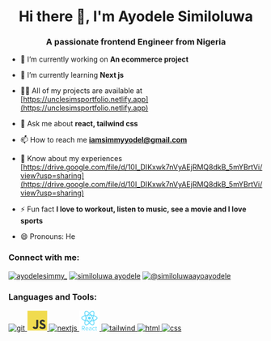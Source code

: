 ### <h1 align="center">Hi there 👋, I'm Ayodele Similoluwa</h1>
<h3 align="center">A passionate frontend Engineer from Nigeria</h3>

- 🔭 I’m currently working on **An ecommerce project**

- 🌱 I’m currently learning **Next js**

- 👨‍💻 All of my projects are available at [https://unclesimsportfolio.netlify.app](https://unclesimsportfolio.netlify.app)

- 💬 Ask me about **react, tailwind css**

- 📫 How to reach me **iamsimmyyodel@gmail.com**

- 📄 Know about my experiences [https://drive.google.com/file/d/10I_DIKxwk7nVyAEjRMQ8dkB_5mYBrtVi/view?usp=sharing](https://drive.google.com/file/d/10I_DIKxwk7nVyAEjRMQ8dkB_5mYBrtVi/view?usp=sharing)

- ⚡ Fun fact **I love to workout, listen to music, see a movie and I love sports**
- 😄 Pronouns: He
  
<h3 align="left">Connect with me:</h3>
<p align="left">
<a href="https://twitter.com/ayodelesimmy_" target="blank"><img align="center" src="https://raw.githubusercontent.com/rahuldkjain/github-profile-readme-generator/master/src/images/icons/Social/twitter.svg" alt="ayodelesimmy_" height="30" width="40" /></a>
<a href="https://linkedin.com/in/similoluwa ayodele" target="blank"><img align="center" src="https://raw.githubusercontent.com/rahuldkjain/github-profile-readme-generator/master/src/images/icons/Social/linked-in-alt.svg" alt="similoluwa ayodele" height="30" width="40" /></a>
<a href="https://medium.com/@similoluwaayoayodele" target="blank"><img align="center" src="https://raw.githubusercontent.com/rahuldkjain/github-profile-readme-generator/master/src/images/icons/Social/medium.svg" alt="@similoluwaayoayodele" height="30" width="40" /></a>
</p>

<h3 align="left">Languages and Tools:</h3>
<p align="left"> <a href="https://git-scm.com/" target="_blank" rel="noreferrer"> <img src="https://www.vectorlogo.zone/logos/git-scm/git-scm-icon.svg" alt="git" width="40" height="40"/> </a> <a href="https://developer.mozilla.org/en-US/docs/Web/JavaScript" target="_blank" rel="noreferrer"> <img src="https://raw.githubusercontent.com/devicons/devicon/master/icons/javascript/javascript-original.svg" alt="javascript" width="40" height="40"/> </a> <a href="https://nextjs.org/" target="_blank" rel="noreferrer"> <img src="https://cdn.worldvectorlogo.com/logos/nextjs-2.svg" alt="nextjs" width="40" height="40"/> </a> <a href="https://reactjs.org/" target="_blank" rel="noreferrer"> <img src="https://raw.githubusercontent.com/devicons/devicon/master/icons/react/react-original-wordmark.svg" alt="react" width="40" height="40"/> </a> <a href="https://tailwindcss.com/" target="_blank" rel="noreferrer"> <img src="https://www.vectorlogo.zone/logos/tailwindcss/tailwindcss-icon.svg" alt="tailwind" width="40" height="40"/> </a>
<a href="https://developer.mozilla.org/en-US/docs/Web/HTML" target="_blank" rel="noreferrer"> <img src="https://www.vectorlogo.zone/logos/w3_html5/w3_html5-ar21.svg" alt="html" width="40" height="40"/> </a>
<a href="https://developer.mozilla.org/en-US/docs/Web/CSS" target="_blank" rel="noreferrer"> <img src="https://www.vectorlogo.zone/logos/w3_css/w3_css-ar21.svg" alt="css" width="40" height="40"/> </a>
</p>

<!--
**UncleSims/UncleSims** is a ✨ _special_ ✨ repository because its `README.md` (this file) appears on your GitHub profile.

Here are some ideas to get you started:

- 🔭 I’m currently working on ...
- 🌱 I’m currently learning ...
- 👯 I’m looking to collaborate on ...
- 🤔 I’m looking for help with ...
- 💬 Ask me about ...
- 📫 How to reach me: ...
- 😄 Pronouns: He
- ⚡ Fun fact: ...
-->
